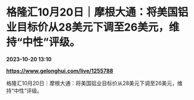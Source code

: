 # 格隆汇10月20日｜摩根大通：将美国铝业目标价从28美元下调至26美元，维持“中性”评级。

**2023-10-20 13:10**

**https://www.gelonghui.com/live/1255788**

格隆汇10月20日｜摩根大通：将美国铝业目标价从28美元下调至26美元，维持“中性”评级。